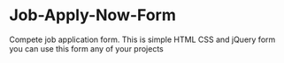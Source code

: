 # Job-Apply-Now-Form
Compete job application form. This is simple HTML CSS and jQuery form you can use this form any of your projects
